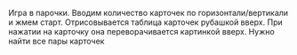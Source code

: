 Игра в парочки.
Вводим количество карточек по горизонтали/вертикали и жмем старт.
Отрисовывается таблица карточек рубашкой вверх.
При нажатии на карточку она переворачивается картинкой вверх.
Нужно найти все пары карточек
